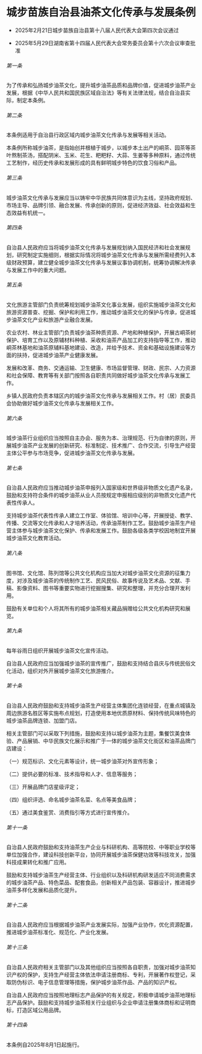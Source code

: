 # 城步苗族自治县油茶文化传承与发展条例

- 2025年2月21日城步苗族自治县第十八届人民代表大会第四次会议通过

- 2025年5月29日湖南省第十四届人民代表大会常务委员会第十六次会议审查批准

<!-- INFO END -->

###### 第一条

为了传承和弘扬城步油茶文化，提升城步油茶品质和品牌价值，促进城步油茶产业发展，根据《中华人民共和国民族区域自治法》等有关法律法规，结合自治县实际，制定本条例。

###### 第二条

本条例适用于自治县行政区域内城步油茶文化传承与发展等相关活动。

本条例所称城步油茶，是指始创并根植于城步，以城步本土出产的峒茶、园茶等茶叶熬制茶汤，搭配阴米、玉米、花生、粑粑籽、大蒜、生姜等多种原料，通过传统工艺制作，经历史传承和发展形成的具有鲜明城步特色的饮食习俗和产品。

###### 第三条

城步油茶文化传承与发展应当以铸牢中华民族共同体意识为主线，坚持政府规划、市场主导、品牌引领、融合发展、传承创新的原则，促进经济效益、社会效益和生态效益有机统一。

###### 第四条

自治县人民政府应当将城步油茶文化传承与发展规划纳入国民经济和社会发展规划，研究制定实施细则，根据实际情况将城步油茶文化传承与发展所需经费列入本级财政预算，建立健全城步油茶文化传承与发展议事协调机制，统筹协调解决传承与发展工作中的重大问题。

###### 第五条

文化旅游主管部门负责统筹规划城步油茶文化事业发展，组织实施城步油茶文化和旅游资源普查、挖掘、保护和利用工作，推动城步油茶文化的保护与传承，促进城步油茶文化产业和旅游产业融合发展。

农业农村、林业主管部门负责城步油茶种质资源、产地和种植保护，开展古峒茶树保护、培育工作以及原辅材料种植、采收和油茶产品加工的支持指导等工作，推动峒茶林基地和油茶原辅料基地建设、改造，并给予技术、资金和基础设施建设等方面的扶持，促进城步油茶产业健康发展。

发展和改革、商务、交通运输、卫生健康、市场监督管理、财政、民宗、人力资源和社会保障、教育等有关部门按照各自职责共同做好城步油茶文化传承与发展工作。

乡镇人民政府负责本辖区内的城步油茶文化传承与发展相关工作。村（居）民委员会协助做好城步油茶文化传承与发展相关工作。

###### 第六条

城步油茶行业组织应当按照自主办会、服务为本、治理规范、行为自律的原则，开展城步油茶产业发展的创新研究、标准制定、技术推广、合作交流，引导生产经营主体公平参与市场竞争，促进城步油茶文化传承与发展。

###### 第七条

自治县人民政府应当推动城步油茶申报列入国家级和世界级非物质文化遗产名录，鼓励和支持符合条件的城步油茶从业人员按规定申报相应级别的非物质文化遗产代表性传承人。

支持城步油茶代表性传承人建立工作室、体验馆、培训中心等，开展授徒、教学、传播、交流等文化传承和人才培养活动，传承油茶制作工艺。鼓励城步油茶生产经营主体参与城步油茶文化保护、传承和发展工作。鼓励各级各类学校因地制宜开展城步油茶文化教育活动。

###### 第八条

图书馆、文化馆、陈列馆等公共文化机构应当加大对城步油茶文化资源的征集力度，对涉及城步油茶的传统制作工艺、民风民俗、故事传说及艺术品、文献、手稿、影像资料、图书等重要实物进行挖掘搜集、研究和整理，并充分合理开发利用。

鼓励有关单位和个人将其所有的城步油茶相关藏品捐赠给公共文化机构研究和展览。

###### 第九条

每年谷雨日组织开展城步油茶文化宣传活动。

自治县人民政府应当加强城步油茶的宣传推广，鼓励和支持结合县庆与传统民俗文化活动，组织对外开展城步油茶文化旅游推介。

###### 第十条

自治县人民政府鼓励和支持城步油茶生产经营主体集团化连锁经营，在重点城镇及周边旅游名胜区等实施布点规划，打造使用本地优质原材料、保持传统风味特色的城步油茶品牌连锁、加盟门店。

相关主管部门可以采取下列措施，鼓励和支持以城步油茶为主题，集餐饮美食体验、产品展销、中华民族文化展示和推广于一体的城步油茶文化街区和油茶品牌门店建设：

（一）规范标识、文化元素等设计，统一城步油茶对外宣传形象；

（二）提供必要的标准、技术指导和人才、信息等服务；

（三）开展品牌门店星级评定；

（四）组织评选、命名城步油茶名菜、名点等美食品牌；

（五）通过美食鉴赏、消费指引等方式进行宣传推介。

###### 第十一条

自治县人民政府鼓励和支持油茶生产企业与科研机构、高等院校、中等职业学校等单位加强合作，建设科技创新平台，协同开展城步油茶保健功效等科技攻关，加强科技成果转化和推广应用。

鼓励和支持城步油茶生产经营主体、行业组织以及科研机构研发适应不同消费需求的城步油茶产品、特色菜品、配套食品，创新相关产品包装、容器设计，推进城步油茶多样化发展和品质化提升。

###### 第十二条

自治县人民政府应当根据城步油茶产业发展实际，加强产业协作，优化资源配置，推进城步油茶标准化、规范化、产业化发展。

###### 第十三条

自治县人民政府相关主管部门以及其他组织应当按照各自职责，加强对城步油茶知识产权的保护，支持生产经营主体依法申请注册商标、专利，开展著作权登记，采取防伪标识、电子信息管理等措施，保护城步油茶作品、产品的知识产权。

自治县人民政府应当按照地理标志产品保护的有关规定，积极申请城步油茶地理标志产品保护。鼓励和支持城步油茶相关行业组织与企业申请注册集体商标和证明商标，打造区域公用品牌。

###### 第十四条

本条例自2025年8月1日起施行。
